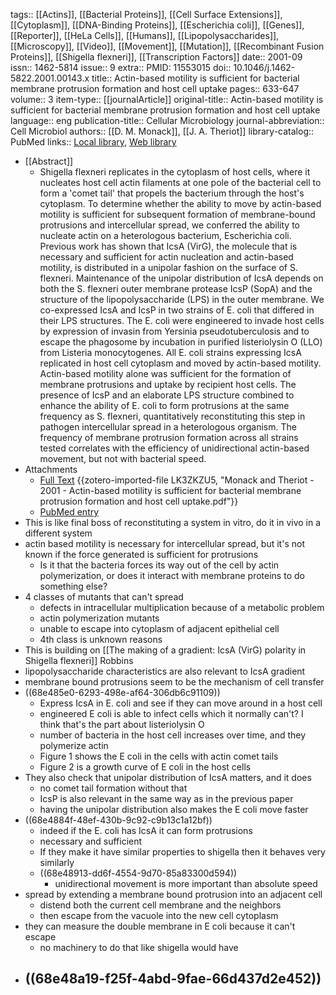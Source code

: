 tags:: [[Actins]], [[Bacterial Proteins]], [[Cell Surface Extensions]], [[Cytoplasm]], [[DNA-Binding Proteins]], [[Escherichia coli]], [[Genes]], [[Reporter]], [[HeLa Cells]], [[Humans]], [[Lipopolysaccharides]], [[Microscopy]], [[Video]], [[Movement]], [[Mutation]], [[Recombinant Fusion Proteins]], [[Shigella flexneri]], [[Transcription Factors]]
date:: 2001-09
issn:: 1462-5814
issue:: 9
extra:: PMID: 11553015
doi:: 10.1046/j.1462-5822.2001.00143.x
title:: Actin-based motility is sufficient for bacterial membrane protrusion formation and host cell uptake
pages:: 633-647
volume:: 3
item-type:: [[journalArticle]]
original-title:: Actin-based motility is sufficient for bacterial membrane protrusion formation and host cell uptake
language:: eng
publication-title:: Cellular Microbiology
journal-abbreviation:: Cell Microbiol
authors:: [[D. M. Monack]], [[J. A. Theriot]]
library-catalog:: PubMed
links:: [Local library](zotero://select/library/items/QPU8YLR4), [Web library](https://www.zotero.org/users/6106196/items/QPU8YLR4)

- [[Abstract]]
	- Shigella flexneri replicates in the cytoplasm of host cells, where it nucleates host cell actin filaments at one pole of the bacterial cell to form a 'comet tail' that propels the bacterium through the host's cytoplasm. To determine whether the ability to move by actin-based motility is sufficient for subsequent formation of membrane-bound protrusions and intercellular spread, we conferred the ability to nucleate actin on a heterologous bacterium, Escherichia coli. Previous work has shown that IcsA (VirG), the molecule that is necessary and sufficient for actin nucleation and actin-based motility, is distributed in a unipolar fashion on the surface of S. flexneri. Maintenance of the unipolar distribution of IcsA depends on both the S. flexneri outer membrane protease IcsP (SopA) and the structure of the lipopolysaccharide (LPS) in the outer membrane. We co-expressed IcsA and IcsP in two strains of E. coli that differed in their LPS structures. The E. coli were engineered to invade host cells by expression of invasin from Yersinia pseudotuberculosis and to escape the phagosome by incubation in purified listeriolysin O (LLO) from Listeria monocytogenes. All E. coli strains expressing IcsA replicated in host cell cytoplasm and moved by actin-based motility. Actin-based motility alone was sufficient for the formation of membrane protrusions and uptake by recipient host cells. The presence of IcsP and an elaborate LPS structure combined to enhance the ability of E. coli to form protrusions at the same frequency as S. flexneri, quantitatively reconstituting this step in pathogen intercellular spread in a heterologous organism. The frequency of membrane protrusion formation across all strains tested correlates with the efficiency of unidirectional actin-based movement, but not with bacterial speed.
- Attachments
	- [Full Text](https://onlinelibrary.wiley.com/doi/pdfdirect/10.1046/j.1462-5822.2001.00143.x) {{zotero-imported-file LK3ZKZU5, "Monack and Theriot - 2001 - Actin-based motility is sufficient for bacterial membrane protrusion formation and host cell uptake.pdf"}}
	- [PubMed entry](http://www.ncbi.nlm.nih.gov/pubmed/11553015)
- This is like final boss of reconstituting a system in vitro, do it in vivo in a different system
- actin based motility is necessary for intercellular spread, but it's not known if the force generated is sufficient for protrusions
	- Is it that the bacteria forces its way out of the cell by actin polymerization, or does it interact with membrane proteins to do something else?
- 4 classes of mutants that can't spread
	- defects in intracellular multiplication because of a metabolic problem
	- actin polymerization mutants
	- unable to escape into cytoplasm of adjacent epithelial cell
	- 4th class is unknown reasons
- This is building on [[The making of a gradient: IcsA (VirG) polarity in Shigella flexneri]] Robbins
- lipopolysaccharide characteristics are also relevant to IcsA gradient
- membrane bound protrusions seem to be the mechanism of cell transfer
- ((68e485e0-6293-498e-af64-306db6c91109))
	- Express IcsA in E. coli and see if they can move around in a host cell
	- engineered E coli is able to infect cells which it normally can't? I think that's the part about listeriolysin O
	- number of bacteria in the host cell increases over time, and they polymerize actin
	- Figure 1 shows the E coli in the cells with actin comet tails
	- Figure 2 is a growth curve of E coli in the host cells
- They also check that unipolar distribution of IcsA matters, and it does
	- no comet tail formation without that
	- IcsP is also relevant in the same way as in the previous paper
	- having the unipolar distribution also makes the E coli move faster
- ((68e4884f-48ef-430b-9c92-c9b13c1a12bf))
	- indeed if the E. coli has IcsA it can form protrusions
	- necessary and sufficient
	- If they make it have similar properties to shigella then it behaves very similarly
	- ((68e48913-dd6f-4554-9d70-85a83300d594))
		- unidirectional movement is more important than absolute speed
- spread by extending a membrane bound protrusion into an adjacent cell
	- distend both the current cell membrane and the neighbors
	- then escape from the vacuole into the new cell cytoplasm
- they can measure the double membrane in E coli because it can't escape
	- no machinery to do that like shigella would have
- ((68e48a19-f25f-4abd-9fae-66d437d2e452))
	-